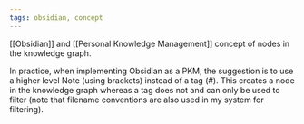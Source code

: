 ```yaml
---
tags: obsidian, concept 
---
```


[[Obsidian]] and [[Personal Knowledge Management]] concept of nodes in the knowledge graph. 

In practice, when implementing Obsidian as a PKM, the suggestion is to use a higher level Note (using brackets) instead of a tag (\#). 
This creates a node in the knowledge graph whereas a tag does not and can only be used to filter (note that filename conventions are also used in my system for filtering).



